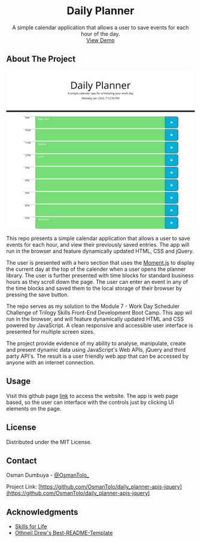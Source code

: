 <br />
<div align="center">
  <h1 align="center">Daily Planner</h1>
  <p align="center">
    A simple calendar application that allows a user to save events for each hour of the day.
    <br />
    <a href="https://osmantolo.github.io/daily_planner-apis-jquery/">View Demo</a>
  </p>
</div>

## About The Project

![Screenshot of the webpage](./assets/images/daily-planner.png)

This repo presents a simple calendar application that allows a user to save events for each hour, and view their previously saved entries. The app will run in the browser and feature dynamically updated HTML, CSS and jQuery.

The user is presented with a hero section that uses the [Moment.js](https://momentjs.com/) to display the current day at the top of the calender when a user opens the planner library. The user is further presented with time blocks for standard business hours as they scroll down the page. The user can enter an event in any of the time blocks and saved them to the local storage of their browser by pressing the save button.

The repo serves as my solution to the Module 7 - Work Day Scheduler Challenge of Trilogy Skills Front-End Development Boot Camp. This app wil run in the browser, and will feature dynamically updated HTML and CSS powered by JavaScript. A clean responsive and accessible user interface is presented for multiple screen sizes.

The project provide evidence of my ability to analyse, manipulate, create and present dynamic data using JavaScript's Web APIs, jQuery and third party API's. The result is a user friendly web app that can be accessed by anyone with an internet connection.

## Usage

Visit this github page [link](https://osmantolo.github.io/daily_planner-apis-jquery/) to access the website. The app is web page based, so the user can interface with the controls just by clicking UI elements on the page.

## License

Distributed under the MIT License.

## Contact

Osman Dumbuya - [@OsmanTolo\_](https://twitter.com/OsmanTolo_)

Project Link: [https://github.com/OsmanTolo/daily_planner-apis-jquery](https://github.com/OsmanTolo/daily_planner-apis-jquery)

## Acknowledgments

- [Skills for Life](https://skillsforlife.campaign.gov.uk/courses/skills-bootcamps/)
- [Othneil Drew's Best-README-Template](https://github.com/othneildrew/Best-README-Template)
